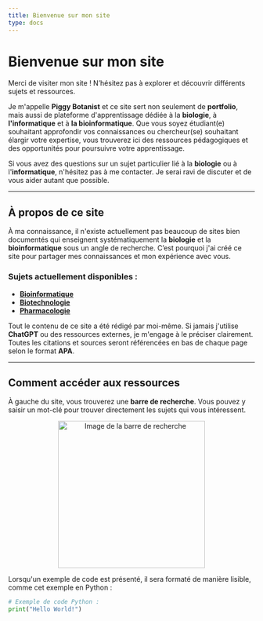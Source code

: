 ```yaml
---
title: Bienvenue sur mon site
type: docs
---
```


# Bienvenue sur mon site

Merci de visiter mon site ! N’hésitez pas à explorer et découvrir différents sujets et ressources.

Je m'appelle **Piggy Botanist** et ce site sert non seulement de **portfolio**, mais aussi de plateforme d'apprentissage dédiée à la **biologie**, à **l'informatique** et à **la bioinformatique**. Que vous soyez étudiant(e) souhaitant approfondir vos connaissances ou chercheur(se) souhaitant élargir votre expertise, vous trouverez ici des ressources pédagogiques et des opportunités pour poursuivre votre apprentissage.

Si vous avez des questions sur un sujet particulier lié à la **biologie** ou à l'**informatique**, n'hésitez pas à me contacter. Je serai ravi de discuter et de vous aider autant que possible.

---

## À propos de ce site

À ma connaissance, il n'existe actuellement pas beaucoup de sites bien documentés qui enseignent systématiquement la **biologie** et la **bioinformatique** sous un angle de recherche. C’est pourquoi j'ai créé ce site pour partager mes connaissances et mon expérience avec vous.

### Sujets actuellement disponibles :
- [**Bioinformatique**](/docs/content/bioinformatics/)
- [**Biotechnologie**](/docs/content/biotechnology/)
- [**Pharmacologie**](/docs/content/pharmacology/)

Tout le contenu de ce site a été rédigé par moi-même. Si jamais j'utilise **ChatGPT** ou des ressources externes, je m'engage à le préciser clairement. Toutes les citations et sources seront référencées en bas de chaque page selon le format **APA**.

---

## Comment accéder aux ressources

À gauche du site, vous trouverez une **barre de recherche**. Vous pouvez y saisir un mot-clé pour trouver directement les sujets qui vous intéressent.

<div style="text-align: center;">
    <img src="/images/others/search_bar.png" alt="Image de la barre de recherche" style="width: 300px;" />
</div>

Lorsqu'un exemple de code est présenté, il sera formaté de manière lisible, comme cet exemple en Python :

```python
# Exemple de code Python :
print("Hello World!")
